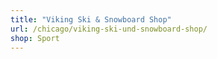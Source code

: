 ```yaml
---
title: "Viking Ski & Snowboard Shop"
url: /chicago/viking-ski-und-snowboard-shop/
shop: Sport
---
```

